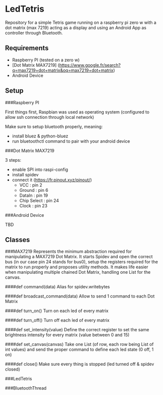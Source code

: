 LedTetris
======

Repository for a simple Tetris game running on a raspberry pi zero w with a dot matrix (max 7219) acting as a display and using an Android App as controller through Bluetooth.

Requirements
------
 * Raspberry PI (tested on a zero w)
 * [Dot Matrix MAX7219] (https://www.google.fr/search?q=max7219+dot+matrix&oq=max7219+dot+matrix)
 * Android Device

Setup
-------

###Raspberry PI

First things first, Raspbian was used as operating system (configured to allow ssh connection through local network)

Make sure to setup bluetooth properly, meaning:
 * install bluez & python-bluez
 * run bluetoothctl command to pair with your android device


###Dot Matrix MAX7219

3 steps:
 * enable SPI into raspi-config
 * install spidev
 * connect it (https://fr.pinout.xyz/pinout/)
   * VCC : pin 2
   * Ground : pin 6
   * DataIn : pin 19
   * Chip Select : pin 24
   * Clock : pin 23


###Android Device

TBD


Classes
------

###MAX7219
Represents the minimum abstraction required for manipulating a MAX7219 Dot Matrix. It starts Spidev and open the correct bus (in our case pin 24 stands for bus0), setup the registers required for the matrix to run properly and proposes utility methods.
It makes life easier when manipulating multiple chained Dot Matrix, handling one List for the canvas.

####def command(data)
Alias for spidev.writebytes

####def broadcast_command(data)
Allow to send 1 command to each Dot Matrix

####def turn_on()
Turn on each led of every matrix

####def turn_off()
Turn off each led of every matrix

####def set_intensity(value)
Define the correct register to set the same brightness intensity for every matrix (value between 0 and 15)

####def set_canvas(canvas)
Take one List (of row, each row being List of int values) and send the proper command to define each led state (0 off, 1 on)

####def close()
Make sure every thing is stopped (led turned off & spidev closed)

###LedTetris

###BluetoothThread